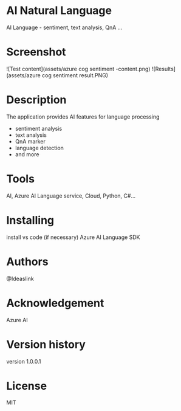 # AI Natural Language
AI Language - sentiment, text analysis, QnA ...

# Screenshot

![Test content](assets/azure cog sentiment -content.png)
![Results](assets/azure cog sentiment result.PNG)

# Description

The application provides AI features for language processing

- sentiment analysis
- text analysis
- QnA marker
- language detection
- and more

# Tools 

AI, Azure AI Language service, Cloud, Python, C#...

# Installing

install vs code (if necessary)
Azure AI Language SDK

# Authors

@Ideaslink

# Acknowledgement

Azure AI

# Version history
version 1.0.0.1

# License
MIT

